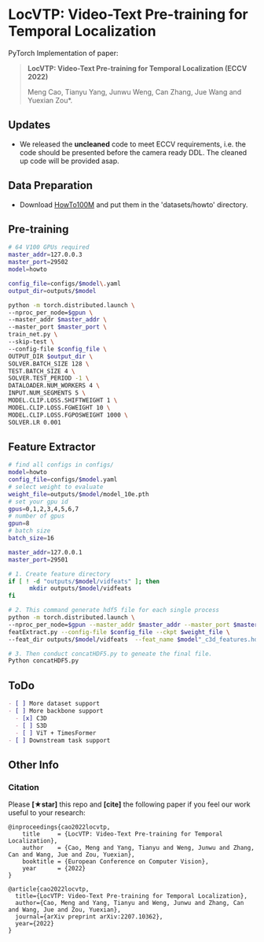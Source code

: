 # LocVTP: Video-Text Pre-training for Temporal Localization

PyTorch Implementation of paper:

> **LocVTP: Video-Text Pre-training for Temporal Localization (ECCV 2022)**
>
> Meng Cao, Tianyu Yang, Junwu Weng, Can Zhang, Jue Wang and Yuexian Zou\*.



## Updates

* We released the **uncleaned** code to meet ECCV requirements, i.e. the code should be presented before the camera ready DDL. The cleaned up code will be provided asap.

  

## Data Preparation

* Download [HowTo100M](https://www.di.ens.fr/willow/research/howto100m/) and put them in the 'datasets/howto' directory.



## Pre-training

```bash
# 64 V100 GPUs required
master_addr=127.0.0.3
master_port=29502
model=howto

config_file=configs/$model\.yaml
output_dir=outputs/$model

python -m torch.distributed.launch \
--nproc_per_node=$gpun \
--master_addr $master_addr \
--master_port $master_port \
train_net.py \
--skip-test \
--config-file $config_file \
OUTPUT_DIR $output_dir \
SOLVER.BATCH_SIZE 128 \
TEST.BATCH_SIZE 4 \
SOLVER.TEST_PERIOD -1 \
DATALOADER.NUM_WORKERS 4 \
INPUT.NUM_SEGMENTS 5 \
MODEL.CLIP.LOSS.SHIFTWEIGHT 1 \
MODEL.CLIP.LOSS.FGWEIGHT 10 \
MODEL.CLIP.LOSS.FGPOSWEIGHT 1000 \
SOLVER.LR 0.001
```



## Feature Extractor

```bash
# find all configs in configs/
model=howto
config_file=configs/$model.yaml
# select weight to evaluate
weight_file=outputs/$model/model_10e.pth
# set your gpu id
gpus=0,1,2,3,4,5,6,7
# number of gpus
gpun=8
# batch size
batch_size=16

master_addr=127.0.0.1
master_port=29501

# 1. Create feature directory
if [ ! -d "outputs/$model/vidfeats" ]; then
      mkdir outputs/$model/vidfeats
fi

# 2. This command generate hdf5 file for each single process
python -m torch.distributed.launch \
--nproc_per_node=$gpun --master_addr $master_addr --master_port $master_port \
featExtract.py --config-file $config_file --ckpt $weight_file \
--feat_dir outputs/$model/vidfeats  --feat_name $model"_c3d_features.hdf5" TEST.BATCH_SIZE $batch_size

# 3. Then conduct concatHDF5.py to geneate the final file.
Python concatHDF5.py
```



## ToDo

```markdown
- [ ] More dataset support
- [ ] More backbone support
  - [x] C3D
  - [ ] S3D
  - [ ] ViT + TimesFormer
- [ ] Downstream task support
```

### 

## Other Info

### Citation

Please **[★star]** this repo and **[cite]** the following paper if you feel our work useful to your research:

```
@inproceedings{cao2022locvtp,
    title     = {LocVTP: Video-Text Pre-training for Temporal Localization},
    author    = {Cao, Meng and Yang, Tianyu and Weng, Junwu and Zhang, Can and Wang, Jue and Zou, Yuexian},
    booktitle = {European Conference on Computer Vision},
    year      = {2022}
}

@article{cao2022locvtp,
  title={LocVTP: Video-Text Pre-training for Temporal Localization},
  author={Cao, Meng and Yang, Tianyu and Weng, Junwu and Zhang, Can and Wang, Jue and Zou, Yuexian},
  journal={arXiv preprint arXiv:2207.10362},
  year={2022}
}
```
